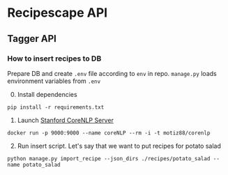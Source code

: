 # Recipescape API

## Tagger API

### How to insert recipes to DB

Prepare DB and create `.env` file according to `env` in repo. `manage.py` loads environment variables from `.env` 

0. Install dependencies
```commandline
pip install -r requirements.txt
```

1. Launch [Stanford CoreNLP Server](https://stanfordnlp.github.io/CoreNLP/corenlp-server.html)
```commandline
docker run -p 9000:9000 --name coreNLP --rm -i -t motiz88/corenlp
```

2. Run insert script. Let's say that we want to put recipes for potato salad
```commandline
python manage.py import_recipe --json_dirs ./recipes/potato_salad --name potato_salad
```
